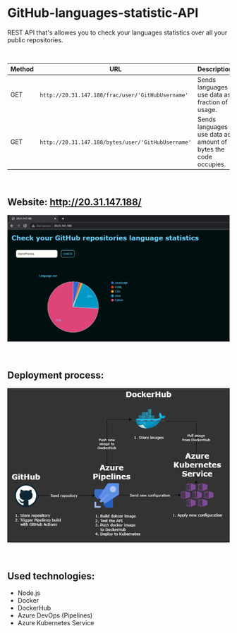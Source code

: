 # GitHub-languages-statistic-API
REST API that's allowes you to check your languages statistics over all your public repositories.

<br>

| Method  | URL | Description|
| ------------- | ------------- | ------------- |
| GET  | `http://20.31.147.188/frac/user/'GitHubUsername'`  | Sends languages use data as fraction of usage. |
| GET  | `http://20.31.147.188/bytes/user/'GitHubUsername'`  |Sends languages use data as amount of bytes the code occupies. |

<br>

## Website: http://20.31.147.188/
![Alt text](preview.png)

<br>

## Deployment process:
![Alt text](diagram.png)

<br>

## Used technologies:
- Node.js
- Docker
- DockerHub
- Azure DevOps (Pipelines)
- Azure Kubernetes Service

